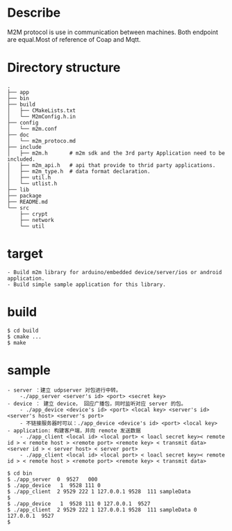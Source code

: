 
# Describe
M2M protocol is use in communication between machines. Both endpoint are equal.Most of  reference of Coap and Mqtt.

# Directory structure
```shell
.
├── app
├── bin
├── build
│   ├── CMakeLists.txt
│   └── M2mConfig.h.in
├── config
│   └── m2m.conf
├── doc
│   └── m2m_protoco.md
├── include
│   ├── m2m.h       # m2m sdk and the 3rd party Application need to be included.
│   ├── m2m_api.h   # api that provide to thrid party applications.
│   ├── m2m_type.h  # data format declaration.
│   ├── util.h
│   └── utlist.h
├── lib
├── package
├── README.md
└── src
    ├── crypt
    ├── network
    └── util

```
# target 

    - Build m2m library for arduino/embedded device/server/ios or android application.
    - Build simple sample application for this library.

# build

```shell
$ cd build
$ cmake ...
$ make 

```
# sample 

    - server ：建立 udpserver 对包进行中转。
        -./app_server <server's id> <port> <secret key>  
    - device ： 建立 device， 回应广播包，同时监听对应 server 的包。
        - ./app_device <device's id> <port> <local key> <server's id> <server's host> <server's port>
        - 不链接服务器时可以：./app_device <device's id> <port> <local key>  
    - application: 构建客户端，并向 remote 发送数据
        - ./app_client <local id> <local port> < loacl secret key>< remote id > < remote host > <remote port> <remote key> < transmit data> <server id > < server host> < server port>
        - ./app_client <local id> <local port> < loacl secret key>< remote id > < remote host > <remote port> <remote key> < transmit data> 
```shell
$ cd bin
$ ./app_server  0  9527   000
$ ./app_device   1  9528 111 0 
$ ./app_client  2 9529 222 1 127.0.0.1 9528  111 sampleData 
$
$ ./app_device   1  9528 111 0 127.0.0.1  9527
$ ./app_client  2 9529 222 1 127.0.0.1 9528  111 sampleData 0 127.0.0.1  9527
$
```


